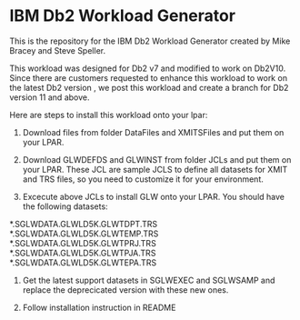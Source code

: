 # IBM Db2 Workload Generator

This is the repository for the IBM Db2 Workload Generator created by Mike Bracey and Steve Speller.

This workload was designed for Db2 v7 and modified to work on Db2V10. Since there are customers requested to enhance this workload to work on the latest Db2 version
, we post this workload and create a branch for Db2 version 11 and above. 

Here are steps to install this workload onto your lpar:

1. Download files from folder DataFiles and XMITSFiles and put them on your LPAR.

1. Download GLWDEFDS and GLWINST from folder JCLs and put them on your LPAR. These JCL are sample JCLS to define all datasets for XMIT and TRS files, so you need to customize it for your environment.

1. Excecute above JCLs to install GLW onto your LPAR.  You should have the following datasets:



*.SGLWDATA.GLWLD5K.GLWTDPT.TRS
*.SGLWDATA.GLWLD5K.GLWTEMP.TRS
*.SGLWDATA.GLWLD5K.GLWTPRJ.TRS
*.SGLWDATA.GLWLD5K.GLWTPJA.TRS
*.SGLWDATA.GLWLD5K.GLWTEPA.TRS

1. Get the latest support datasets in SGLWEXEC and SGLWSAMP and replace the deprecicated version with these new ones.

1. Follow installation instruction in  README
